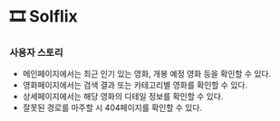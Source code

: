 # 🎞️ Solflix

### 사용자 스토리

- 메인페이지에서는 최근 인기 있는 영화, 개봉 예정 영화 등을 확인할 수 있다.
- 영화페이지에서는 검색 결과 또는 카테고리별 영화를 확인할 수 있다.
- 상세페이지에서는 해당 영화의 디테일 정보를 확인할 수 있다.
- 잘못된 경로를 마주할 시 404페이지를 확인할 수 있다.

